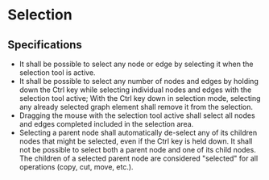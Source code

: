 # Selection

## Specifications
 * It shall be possible to select any node or edge by selecting it when the selection tool is active.
 * It shall be possible to select any number of nodes and edges by holding down the Ctrl key while selecting individual nodes and edges with the selection tool active; With the Ctrl key down in selection mode, selecting any already selected graph element shall remove it from the selection.
 * Dragging the mouse with the selection tool active shall select all nodes and edges completed included in the selection area.
 * Selecting a parent node shall automatically de-select any of its children nodes that might be selected, even if the Ctrl key is held down. It shall not be possible to select both a parent node and one of its child nodes. The children of a selected parent node are considered "selected" for all operations (copy, cut, move, etc.).
 
